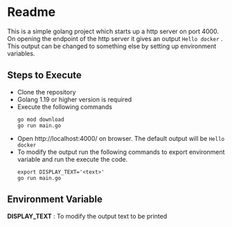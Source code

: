 # Readme

This is a simple golang project which starts up a http server on port 4000. On opening the endpoint of the http server it gives an output `Hello docker` . This output can be changed to something else by setting up environment variables.

## Steps to Execute

* Clone the repository
* Golang 1.19 or higher version is required
* Execute the following commands
    ```
    go mod download
    go run main.go
    ```
* Open http://localhost:4000/ on browser. The default output will be `Hello docker`
* To modify the output run the following commands to export environment variable and run the execute the code.
    ```
    export DISPLAY_TEXT='<text>'
    go run main.go
    ```

## Environment Variable

**DISPLAY_TEXT** : To modify the output text to be printed